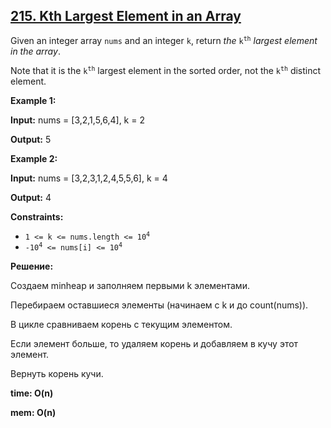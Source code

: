 ## [215\. Kth Largest Element in an Array](https://leetcode.com/problems/kth-largest-element-in-an-array/description/)

Given an integer array `nums` and an integer `k`, return _the_ <code>k<sup>th</sup></code> _largest element in the array_.

Note that it is the <code>k<sup>th</sup></code> largest element in the sorted order, not the <code>k<sup>th</sup></code> distinct element.

**Example 1:**

**Input:** nums = [3,2,1,5,6,4], k = 2

**Output:** 5

**Example 2:**

**Input:** nums = [3,2,3,1,2,4,5,5,6], k = 4

**Output:** 4

**Constraints:**

*   <code>1 <= k <= nums.length <= 10<sup>4</sup></code>
*   <code>-10<sup>4</sup> <= nums[i] <= 10<sup>4</sup></code>

**Решение:**

Создаем minheap и заполняем первыми k элементами.

Перебираем оставшиеся элементы (начинаем с k и до count(nums)).

В цикле сравниваем корень с текущим элементом.

Если элемент больше, то удаляем корень и добавляем в кучу этот элемент.

Вернуть корень кучи.


**time: O(n)**

**mem: O(n)**